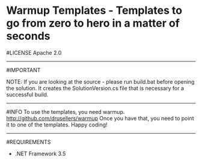 Warmup Templates - Templates to go from zero to hero in a matter of seconds
=============================================

#LICENSE
Apache 2.0

---
#IMPORTANT

NOTE: If you are looking at the source - please run build.bat before opening the solution. It creates the SolutionVersion.cs file that is necessary for a successful build.

----
#INFO
To use the templates, you need warmup. http://github.com/drusellers/warmup
Once you have that, you need to point it to one of the templates. Happy coding!

---
#REQUIREMENTS
* .NET Framework 3.5 


